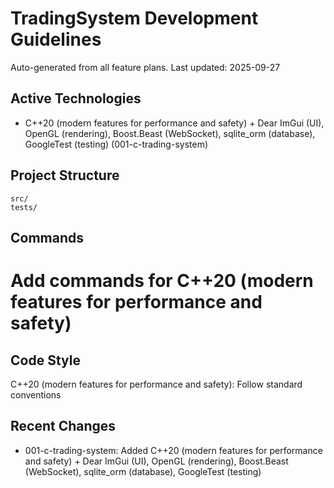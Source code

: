 # TradingSystem Development Guidelines

Auto-generated from all feature plans. Last updated: 2025-09-27

## Active Technologies
- C++20 (modern features for performance and safety) + Dear ImGui (UI), OpenGL (rendering), Boost.Beast (WebSocket), sqlite_orm (database), GoogleTest (testing) (001-c-trading-system)

## Project Structure
```
src/
tests/
```

## Commands
# Add commands for C++20 (modern features for performance and safety)

## Code Style
C++20 (modern features for performance and safety): Follow standard conventions

## Recent Changes
- 001-c-trading-system: Added C++20 (modern features for performance and safety) + Dear ImGui (UI), OpenGL (rendering), Boost.Beast (WebSocket), sqlite_orm (database), GoogleTest (testing)

<!-- MANUAL ADDITIONS START -->
<!-- MANUAL ADDITIONS END -->